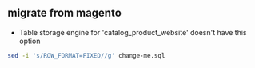 migrate from magento
---

* Table storage engine for 'catalog_product_website' doesn't have this option
```bash
sed -i 's/ROW_FORMAT=FIXED//g' change-me.sql
```
